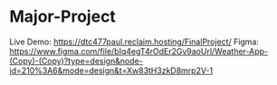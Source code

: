 # Major-Project
Live Demo: https://dtc477paul.reclaim.hosting/FinalProject/
Figma: https://www.figma.com/file/bIq4egT4rOdEr2Gv9aoUrl/Weather-App-(Copy)-(Copy)?type=design&node-id=210%3A6&mode=design&t=Xw83tH3zkD8mrp2V-1
